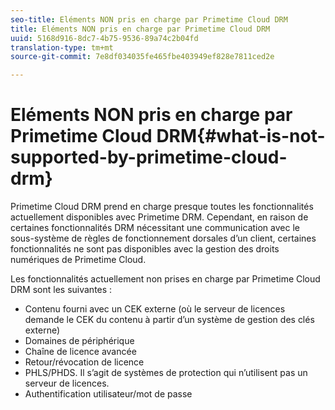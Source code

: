 ```yaml
---
seo-title: Eléments NON pris en charge par Primetime Cloud DRM
title: Eléments NON pris en charge par Primetime Cloud DRM
uuid: 5168d916-8dc7-4b75-9536-89a74c2b04fd
translation-type: tm+mt
source-git-commit: 7e8df034035fe465fbe403949ef828e7811ced2e

---
```



# Eléments NON pris en charge par Primetime Cloud DRM{#what-is-not-supported-by-primetime-cloud-drm}

Primetime Cloud DRM prend en charge presque toutes les fonctionnalités actuellement disponibles avec Primetime DRM. Cependant, en raison de certaines fonctionnalités DRM nécessitant une communication avec le sous-système de règles de fonctionnement dorsales d’un client, certaines fonctionnalités ne sont pas disponibles avec la gestion des droits numériques de Primetime Cloud.

Les fonctionnalités actuellement non prises en charge par Primetime Cloud DRM sont les suivantes :

* Contenu fourni avec un CEK externe (où le serveur de licences demande le CEK du contenu à partir d’un système de gestion des clés externe)
* Domaines de périphérique
* Chaîne de licence avancée
* Retour/révocation de licence
* PHLS/PHDS. Il s’agit de systèmes de protection qui n’utilisent pas un serveur de licences.
* Authentification utilisateur/mot de passe

